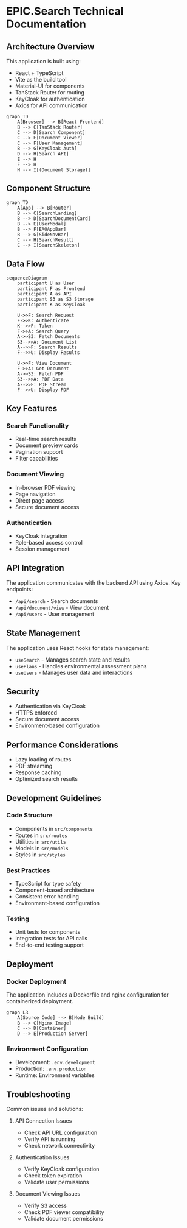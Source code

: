 # EPIC.Search Technical Documentation

## Architecture Overview

This application is built using:

- React + TypeScript
- Vite as the build tool
- Material-UI for components
- TanStack Router for routing
- KeyCloak for authentication
- Axios for API communication

```mermaid
graph TD
    A[Browser] --> B[React Frontend]
    B --> C[TanStack Router]
    C --> D[Search Component]
    C --> E[Document Viewer]
    C --> F[User Management]
    B --> G[KeyCloak Auth]
    D --> H[Search API]
    E --> H
    F --> H
    H --> I[(Document Storage)]
```

## Component Structure

```mermaid
graph TD
    A[App] --> B[Router]
    B --> C[SearchLanding]
    B --> D[SearchDocumentCard]
    B --> E[UserModal]
    B --> F[EAOAppBar]
    B --> G[SideNavBar]
    C --> H[SearchResult]
    C --> I[SearchSkeleton]
```

## Data Flow

```mermaid
sequenceDiagram
    participant U as User
    participant F as Frontend
    participant A as API
    participant S3 as S3 Storage
    participant K as KeyCloak

    U->>F: Search Request
    F->>K: Authenticate
    K-->>F: Token
    F->>A: Search Query
    A->>S3: Fetch Documents
    S3-->>A: Document List
    A-->>F: Search Results
    F-->>U: Display Results
    
    U->>F: View Document
    F->>A: Get Document
    A->>S3: Fetch PDF
    S3-->>A: PDF Data
    A-->>F: PDF Stream
    F-->>U: Display PDF
```

## Key Features

### Search Functionality

- Real-time search results
- Document preview cards
- Pagination support
- Filter capabilities

### Document Viewing

- In-browser PDF viewing
- Page navigation
- Direct page access
- Secure document access

### Authentication

- KeyCloak integration
- Role-based access control
- Session management

## API Integration

The application communicates with the backend API using Axios. Key endpoints:

- `/api/search` - Search documents
- `/api/document/view` - View document
- `/api/users` - User management

## State Management

The application uses React hooks for state management:

- `useSearch` - Manages search state and results
- `usePlans` - Handles environmental assessment plans
- `useUsers` - Manages user data and interactions

## Security

- Authentication via KeyCloak
- HTTPS enforced
- Secure document access
- Environment-based configuration

## Performance Considerations

- Lazy loading of routes
- PDF streaming
- Response caching
- Optimized search results

## Development Guidelines

### Code Structure

- Components in `src/components`
- Routes in `src/routes`
- Utilities in `src/utils`
- Models in `src/models`
- Styles in `src/styles`

### Best Practices

- TypeScript for type safety
- Component-based architecture
- Consistent error handling
- Environment-based configuration

### Testing

- Unit tests for components
- Integration tests for API calls
- End-to-end testing support

## Deployment

### Docker Deployment

The application includes a Dockerfile and nginx configuration for containerized deployment.

```mermaid
graph LR
    A[Source Code] --> B[Node Build]
    B --> C[Nginx Image]
    C --> D[Container]
    D --> E[Production Server]
```

### Environment Configuration

- Development: `.env.development`
- Production: `.env.production`
- Runtime: Environment variables

## Troubleshooting

Common issues and solutions:

1. API Connection Issues
   - Check API URL configuration
   - Verify API is running
   - Check network connectivity

2. Authentication Issues
   - Verify KeyCloak configuration
   - Check token expiration
   - Validate user permissions

3. Document Viewing Issues
   - Verify S3 access
   - Check PDF viewer compatibility
   - Validate document permissions
